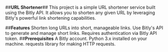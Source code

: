 
##**URL Shortener**##
This project is a simple URL shortener service built using the Bitly API. It allows you to shorten any given URL by leveraging Bitly's powerful link shortening capabilities.

##**Features**
Shorten long URLs into short, manageable links.
Use Bitly's API to generate and manage short links.
Requires authentication via Bitly API token.
##**Prerequisites**
A Bitly account.
Python 3.x installed on your machine.
requests library for making HTTP requests.
